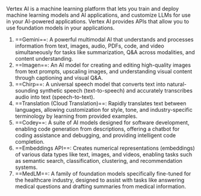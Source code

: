 Vertex AI is a machine learning platform that lets you train and deploy machine learning models and AI applications, and customize LLMs for use in your AI-powered applications. Vertex AI provides APIs that allow you to use foundation models in your applications.

1) ==Gemini==: A powerful multimodal AI that understands and processes information from text, images, audio, PDFs, code, and video simultaneously for tasks like summarization, Q&A across modalities, and content understanding.
2) ==Imagen==: An AI model for creating and editing high-quality images from text prompts, upscaling images, and understanding visual content through captioning and visual Q&A.
3) ==Chirp==: A universal speech model that converts text into natural-sounding synthetic speech (text-to-speech) and accurately transcribes audio into text (speech-to-text).
4) ==Translation (Cloud Translation)==: Rapidly translates text between languages, allowing customization for style, tone, and industry-specific terminology by learning from provided examples.
5) ==Codey==: A suite of AI models designed for software development, enabling code generation from descriptions, offering a chatbot for coding assistance and debugging, and providing intelligent code completion.
6) ==Embeddings API==: Creates numerical representations (embeddings) of various data types like text, images, and videos, enabling tasks such as semantic search, classification, clustering, and recommendation systems.
7) ==MedLM==: A family of foundation models specifically fine-tuned for the healthcare industry, designed to assist with tasks like answering medical questions and drafting summaries from medical information.

